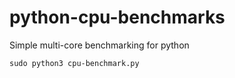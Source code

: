 # python-cpu-benchmarks
Simple multi-core benchmarking for python

```
sudo python3 cpu-benchmark.py
```

